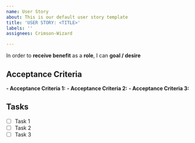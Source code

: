 ```yaml
---
name: User Story
about: This is our default user story template
title: 'USER STORY: <TITLE>'
labels: ''
assignees: Crimson-Wizard

---
```


In order to **receive benefit** as a **role**, I can **goal / desire**

## Acceptance Criteria
**- Acceptance Criteria 1:**
**- Acceptance Criteria 2:**
**- Acceptance Criteria 3:**

## Tasks
- [ ] Task 1
- [ ] Task 2
- [ ] Task 3
